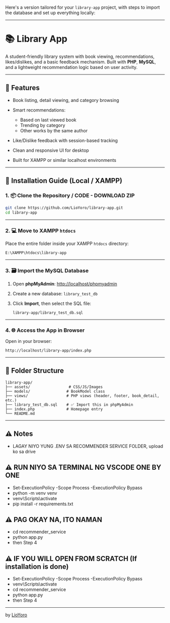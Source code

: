 Here's a version tailored for your `library-app` project, with steps to import the database and set up everything locally:

---

# 📚 Library App

A student-friendly library system with book viewing, recommendations, likes/dislikes, and a basic feedback mechanism. Built with **PHP**, **MySQL**, and a lightweight recommendation logic based on user activity.

---

## 🚀 Features

* Book listing, detail viewing, and category browsing
* Smart recommendations:

  * Based on last viewed book
  * Trending by category
  * Other works by the same author
* Like/Dislike feedback with session-based tracking
* Clean and responsive UI for desktop
* Built for XAMPP or similar localhost environments

---

## 🔧 Installation Guide (Local / XAMPP)

### 1. 📦 Clone the Repository / CODE - DOWNLOAD ZIP

```bash
git clone https://github.com/LioYoro/library-app.git
cd library-app
```

---

### 2. 💻 Move to XAMPP `htdocs`

Place the entire folder inside your XAMPP `htdocs` directory:

```
E:\XAMPP\htdocs\library-app
```

---

### 3. 🗃️ Import the MySQL Database

1. Open **phpMyAdmin**:
   [http://localhost/phpmyadmin](http://localhost/phpmyadmin)

2. Create a new database:
   `library_test_db`

3. Click **Import**, then select the SQL file:

   ```
   library-app/library_test_db.sql
   ```

---

### 4. 🌐 Access the App in Browser

Open in your browser:

```
http://localhost/library-app/index.php
```

---

## 📁 Folder Structure

```
library-app/
├── assets/                 # CSS/JS/Images  
├── models/                # BookModel class  
├── views/                 # PHP views (header, footer, book_detail, etc.)  
├── library_test_db.sql    # ✅ Import this in phpMyAdmin  
├── index.php              # Homepage entry  
└── README.md
```

---

## ⚠️ Notes

* LAGAY NIYO YUNG .ENV SA RECOMMENDER SERVICE FOLDER, upload ko sa drive

## ⚠️ RUN NIYO SA TERMINAL NG VSCODE ONE BY ONE

- Set-ExecutionPolicy -Scope Process -ExecutionPolicy Bypass
- python -m venv venv
- venv\Scripts\activate
- pip install -r requirements.txt

## ⚠️ PAG OKAY NA, ITO NAMAN

- cd recommender_service
- python app.py
- then Step 4

## ⚠️ IF YOU WILL OPEN FROM SCRATCH (If installation is done)

- Set-ExecutionPolicy -Scope Process -ExecutionPolicy Bypass
- venv\Scripts\activate
- cd recommender_service
- python app.py
- then Step 4

---

by [LioYoro](https://github.com/LioYoro)

